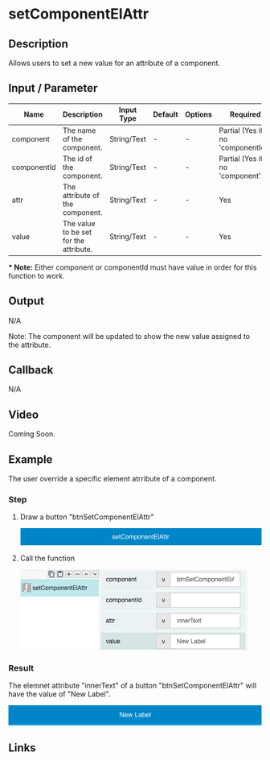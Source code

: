 # setComponentElAttr

## Description

Allows users to set a new value for an attribute of a component.

## Input / Parameter

| Name | Description | Input Type | Default | Options | Required |
| ------ | ------ | ------ | ------ | ------ | ------ |
| component | The name of the component. | String/Text | - | - | Partial (Yes if no 'componentId'.) |
| componentId | The id of the component. | String/Text | - | - | Partial (Yes if no 'component'.) |
| attr | The attribute of the component. | String/Text | - | - | Yes |
| value | The value to be set for the attribute. | String/Text | - | - | Yes |

__\* Note:__ Either component or componentId must have value in order for this function to work.

## Output

N/A

Note: The component will be updated to show the new value assigned to the attribute.

## Callback

N/A

## Video

Coming Soon.

<!-- Format: [![Video]({image-path}?raw=true)]({url-link}) -->

## Example

The user override a specific element atrribute of a component.

### Step

1. Draw a button "btnSetComponentElAttr"

    ![](../../../../document/function/App/setComponentElAttr/setComponentElAttr-step-1.png?raw=true)
    
3. Call the function

    ![](../../../../document/function/App/setComponentElAttr/setComponentElAttr-step-2.png?raw=true)

### Result

The elemnet attribute "innerText" of a button "btnSetComponentElAttr" will have the value of "New Label".

![](../../../../document/function/App/setComponentElAttr/setComponentElAttr-result-1.png?raw=true)


## Links